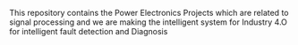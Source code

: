 This repository contains the Power Electronics Projects which are related to signal processing and we are making the intelligent system for Industry 4.O for intelligent fault detection and Diagnosis
